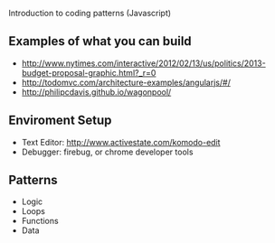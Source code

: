 Introduction to coding patterns (Javascript)

## Examples of what you can build
* http://www.nytimes.com/interactive/2012/02/13/us/politics/2013-budget-proposal-graphic.html?_r=0
* http://todomvc.com/architecture-examples/angularjs/#/
* http://philipcdavis.github.io/wagonpool/

## Enviroment Setup
* Text Editor: http://www.activestate.com/komodo-edit
* Debugger: firebug, or chrome developer tools

## Patterns
* Logic
* Loops
* Functions
* Data
